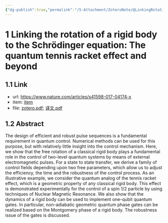 ```yaml
---
{"dg-publish":true,"permalink":"/5-Attachment/ZoteroNote/@LinkingRotation_2017_Damme/","title":"Linking the rotation of a rigid body to the Schrödinger equation: The quantum tennis racket effect and beyond"}
---
```


# 1 Linking the rotation of a rigid body to the Schrödinger equation: The quantum tennis racket effect and beyond
## 1.1 Link
- url: https://www.nature.com/articles/s41598-017-04174-x
- item: [item](zotero://select/library/items/IIP23EC9)
- file: [zotero.pdf](zotero://open-pdf/library/items/NUECJQTG); [译文.pdf](zotero://open-pdf/library/items/HKZP56QT)
## 1.2 Abstract
The design of efficient and robust pulse sequences is a fundamental requirement in quantum control. Numerical methods can be used for this purpose, but with relatively little insight into the control mechanism. Here, we show that the free rotation of a classical rigid body plays a fundamental role in the control of two-level quantum systems by means of external electromagnetic pulses. For a state to state transfer, we derive a family of control fields depending upon two free parameters, which allow us to adjust the efficiency, the time and the robustness of the control process. As an illustrative example, we consider the quantum analog of the tennis racket effect, which is a geometric property of any classical rigid body. This effect is demonstrated experimentally for the control of a spin 1/2 particle by using techniques of Nuclear Magnetic Resonance. We also show that the dynamics of a rigid body can be used to implement one-qubit quantum gates. In particular, non-adiabatic geometric quantum phase gates can be realized based on the Montgomery phase of a rigid body. The robustness issue of the gates is discussed.